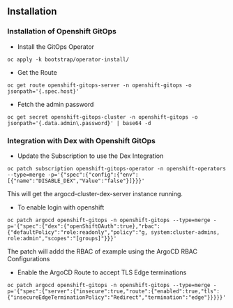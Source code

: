 ## Installation

### Installation of Openshift GitOps


* Install the GitOps Operator

```
oc apply -k bootstrap/operator-install/
```

* Get the Route

```
oc get route openshift-gitops-server -n openshift-gitops -o jsonpath='{.spec.host}'
```

* Fetch the admin password

```
oc get secret openshift-gitops-cluster -n openshift-gitops -o jsonpath='{.data.admin\.password}' | base64 -d
```

### Integration with Dex with Openshift GitOps

* Update the Subscription to use the Dex Integration
```
oc patch subscription openshift-gitops-operator -n openshift-operators --type=merge -p='{"spec":{"config":{"env":[{"name":"DISABLE_DEX","Value":"false"}]}}}'
```

This will get the argocd-cluster-dex-server instance running.

* To enable login with openshift
```
oc patch argocd openshift-gitops -n openshift-gitops --type=merge -p='{"spec":{"dex":{"openShiftOAuth":true},"rbac":{"defaultPolicy":"role:readonly","policy":"g, system:cluster-admins, role:admin","scopes":"[groups]"}}}'
```

The patch will addd the RBAC of example using the ArgoCD RBAC Configurations

* Enable the ArgoCD Route to accept TLS Edge terminations
```
oc patch argocd openshift-gitops -n openshift-gitops --type=merge -p='{"spec":{"server":{"insecure":true,"route":{"enabled":true,"tls":{"insecureEdgeTerminationPolicy":"Redirect","termination":"edge"}}}}}'
```

